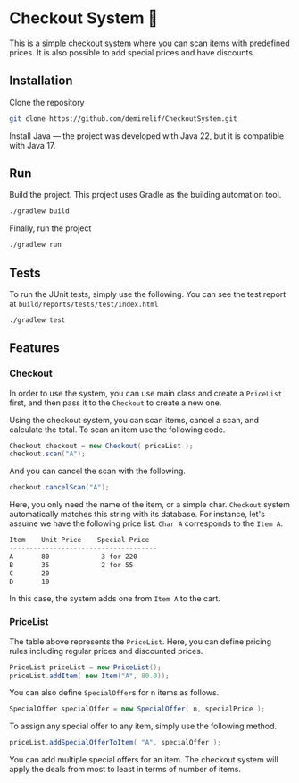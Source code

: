 # Checkout System 🛒

This is a simple checkout system where you can scan items with predefined prices. It is also possible to add special prices and have discounts. 

## Installation
Clone the repository
  ```bash
git clone https://github.com/demirelif/CheckoutSystem.git
```
Install Java — the project was developed with Java 22, but it is compatible with Java 17.

## Run 
Build the project. This project uses Gradle as the building automation tool.

```bash
./gradlew build
```
Finally, run the project
```bash
./gradlew run
```

## Tests 
To run the JUnit tests, simply use the following. You can see the test report at `build/reports/tests/test/index.html`
```bash
./gradlew test
```
## Features

### Checkout
In order to use the system, you can use main class and create a `PriceList` first, and then pass it to the `Checkout` to create a new one. 

Using the checkout system, you can scan items, cancel a scan, and calculate the total. 
To scan an item use the following code. 
```java
Checkout checkout = new Checkout( priceList );
checkout.scan("A");
```
And you can cancel the scan with the following.
```java
checkout.cancelScan("A");
```
Here, you only need the name of the item, or a simple char. `Checkout` system automatically matches this string with its database. 
For instance, let's assume we have the following price list. `Char A` corresponds to the `Item A`. 
```bash
Item    Unit Price    Special Price
-------------------------------------
A       80             3 for 220
B       35             2 for 55
C       20
D       10
```
In this case, the system adds one from `Item A` to the cart. 
### PriceList
The table above represents the `PriceList`. Here, you can define pricing rules including regular prices and discounted prices. 
```java
PriceList priceList = new PriceList();
priceList.addItem( new Item("A", 80.0));
```
You can also define `SpecialOffer`s for n items as follows. 
```java
SpecialOffer specialOffer = new SpecialOffer( n, specialPrice );
```
To assign any special offer to any item, simply use the following method. 
```java
priceList.addSpecialOfferToItem( "A", specialOffer );
```
You can add multiple special offers for an item. The checkout system will apply the deals from most to least in terms of number of items. 
